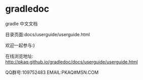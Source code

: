gradledoc
=========

gradle 中文文档

目录页面:docs/userguide/userguide.html

欢迎一起参与:)



在线浏览地址:
http://pkaq.github.io/gradledoc/docs/userguide/userguide.html

QQ群号:109752483
EMAIL:PKAQ#MSN.COM